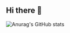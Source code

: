 ## Hi there 👋

![Anurag's GitHub stats](https://github-readme-stats.vercel.app/api?username=BarbozaJoaoP&show_icons=true&theme=radical)
